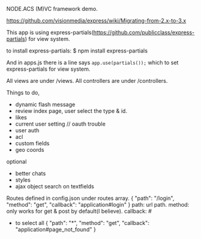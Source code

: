 NODE.ACS
(M)VC framework demo.

https://github.com/visionmedia/express/wiki/Migrating-from-2.x-to-3.x

This app is using express-partials(https://github.com/publicclass/express-partials) for view system.

to install express-partials:
$ npm install express-partials 

And in apps.js there is a line says `app.use(partials());` which to set express-partials for view system.

All views are under /views.
All controllers are under /controllers.

Things to do,
  - dynamic flash message
  - review index page, user select the type & id.
  - likes
  - current user setting // oauth trouble
  - user auth
  - acl
  - custom fields
  - geo coords

optional
  - better chats
  - styles
  - ajax object search on textfields


Routes
  defined in config.json under routes array.
  { "path": "/login", "method": "get", "callback": "application#login" }
  path: url path.
  method: only works for get & post by default(I believe).
  callback: <controller>#<function>

  * to select all
  { "path": "*", "method": "get", "callback": "application#page_not_found" }
